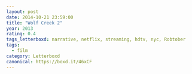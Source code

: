 ```yaml
---
layout: post 
date: 2014-10-21 23:59:00
title: "Wolf Creek 2"
year: 2013
rating: 0.4
tags_letterboxd: narrative, netflix, streaming, hdtv, nyc, Robtober
tags:
  - film
category: Letterboxd
canonical: https://boxd.it/46xCF
---
```

